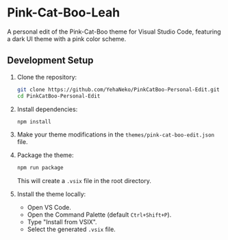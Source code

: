 # Pink-Cat-Boo-Leah

A personal edit of the Pink-Cat-Boo theme for Visual Studio Code, featuring a dark UI theme with a pink color scheme.

## Development Setup

1. Clone the repository:

   ```bash
   git clone https://github.com/YehaNeko/PinkCatBoo-Personal-Edit.git
   cd PinkCatBoo-Personal-Edit
   ```

2. Install dependencies:

   ```bash
   npm install
   ```

3. Make your theme modifications in the `themes/pink-cat-boo-edit.json` file.

4. Package the theme:

   ```bash
   npm run package
   ```

   This will create a `.vsix` file in the root directory.

5. Install the theme locally:
   - Open VS Code.
   - Open the Command Palette (default `Ctrl+Shift+P`).
   - Type "Install from VSIX".
   - Select the generated `.vsix` file.
